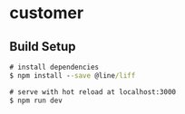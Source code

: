 # customer

## Build Setup

```cmd
# install dependencies
$ npm install --save @line/liff

# serve with hot reload at localhost:3000
$ npm run dev

```
